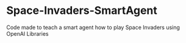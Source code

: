 # Space-Invaders-SmartAgent
Code made to teach a smart agent how to play Space Invaders using OpenAI Libraries
